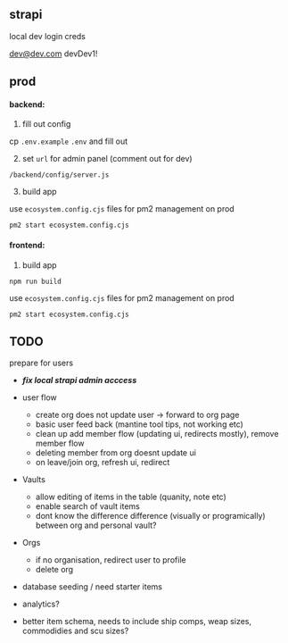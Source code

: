 ## strapi

local dev login creds

dev@dev.com
devDev1!

## prod

#### backend:

1) fill out config

cp `.env.example` `.env` and fill out

2) set `url` for admin panel (comment out for dev)

`/backend/config/server.js`

3) build app

use `ecosystem.config.cjs` files for pm2 management on prod

`pm2 start ecosystem.config.cjs`

#### frontend:

1) build app

```npm run build```

use `ecosystem.config.cjs` files for pm2 management on prod

`pm2 start ecosystem.config.cjs`

## TODO

prepare for users

- **_fix local strapi admin acccess_**
- user flow
  - create org does not update user -> forward to org page
  - basic user feed back (mantine tool tips, not working etc)
  - clean up add member flow (updating ui, redirects mostly), remove member flow
  - deleting member from org doesnt update ui
  - on leave/join org, refresh ui, redirect
- Vaults
  - allow editing of items in the table (quanity, note etc)
  - enable search of vault items
  - dont know the difference difference (visually or programically) between org and personal vault?
- Orgs
  - if no organisation, redirect user to profile
  - delete org
- database seeding / need starter items
- analytics?

- better item schema, needs to include ship comps, weap sizes, commodidies and scu sizes?
